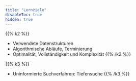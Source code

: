 ```yaml
---
title: "Lernziele"
disableToc: true
hidden: true
---
```



{{% k2 %}}
*   Verwendete Datenstrukturen
*   Algorithmische Abläufe, Terminierung
*   Optimalität, Vollständigkeit und Komplexität
{{% /k2 %}}

{{% k3 %}}
*   Uninformierte Suchverfahren: Tiefensuche
{{% /k3 %}}
